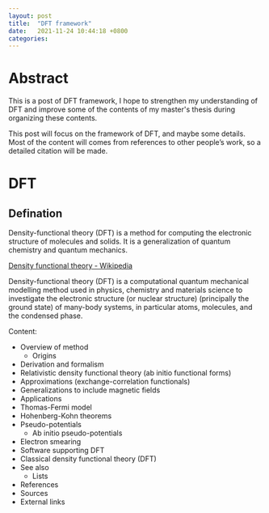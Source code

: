 ```yaml
---
layout: post
title:  "DFT framework"
date:   2021-11-24 10:44:18 +0800
categories:
---
```


# Abstract
This is a post of DFT framework, I hope to strengthen my understanding of DFT and improve some of the contents of my master's thesis during organizing these contents.

This post will focus on the framework of DFT, and maybe some details. Most of the content will comes from references to other people’s work, so a detailed citation will be made.

# DFT

## Defination

Density-functional theory (DFT) is a method for computing the electronic structure of molecules and solids. It is a generalization of quantum chemistry and quantum mechanics.

[Density functional theory - Wikipedia](https://en.wikipedia.org/wiki/Density_functional_theory)

Density-functional theory (DFT) is a computational quantum mechanical modelling method used in physics, chemistry and materials science to investigate the electronic structure (or nuclear structure) (principally the ground state) of many-body systems, in particular atoms, molecules, and the condensed phase.

Content:
- Overview of method
   - Origins
- Derivation and formalism
- Relativistic density functional theory (ab initio functional forms)
- Approximations (exchange-correlation functionals)
- Generalizations to include magnetic fields
- Applications
- Thomas-Fermi model
- Hohenberg-Kohn theorems
- Pseudo-potentials
   - Ab initio pseudo-potentials
- Electron smearing
- Software supporting DFT
- Classical density functional theory (DFT)
- See also
   - Lists
- References
- Sources
- External links

